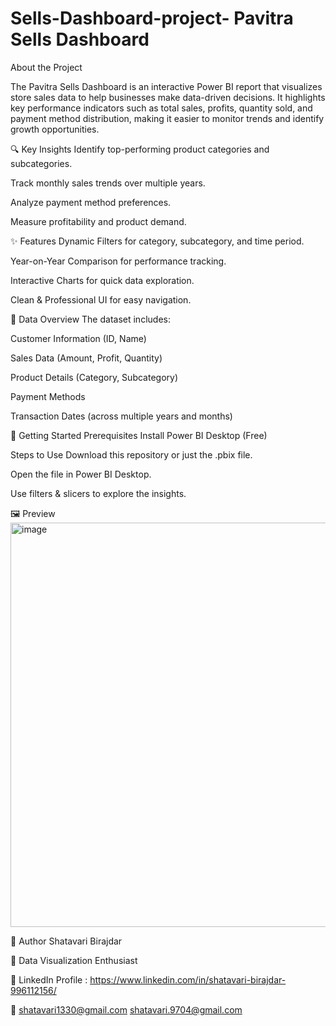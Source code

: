 # Sells-Dashboard-project-  Pavitra Sells Dashboard
About the Project


The Pavitra Sells Dashboard is an interactive Power BI report that visualizes store sales data to help businesses make data-driven decisions.
It highlights key performance indicators such as total sales, profits, quantity sold, and payment method distribution, making it easier to monitor trends and identify growth opportunities.


🔍 Key Insights
Identify top-performing product categories and subcategories.

Track monthly sales trends over multiple years.

Analyze payment method preferences.

Measure profitability and product demand.

✨ Features
Dynamic Filters for category, subcategory, and time period.

Year-on-Year Comparison for performance tracking.

Interactive Charts for quick data exploration.

Clean & Professional UI for easy navigation.

📂 Data Overview
The dataset includes:

Customer Information (ID, Name)

Sales Data (Amount, Profit, Quantity)

Product Details (Category, Subcategory)

Payment Methods

Transaction Dates (across multiple years and months)

🚀 Getting Started
Prerequisites
Install Power BI Desktop (Free)

Steps to Use
Download this repository or just the .pbix file.

Open the file in Power BI Desktop.

Use filters & slicers to explore the insights.

🖼 Preview
<img width="1216" height="647" alt="image" src="https://github.com/user-attachments/assets/61a8b9cb-96d4-45e3-b1cf-6d7a4298e5b3" />


👤 Author
Shatavari Birajdar

💼 Data Visualization Enthusiast

🔗 LinkedIn Profile : https://www.linkedin.com/in/shatavari-birajdar-996112156/

📧 shatavari1330@gmail.com
   shatavari.9704@gmail.com

